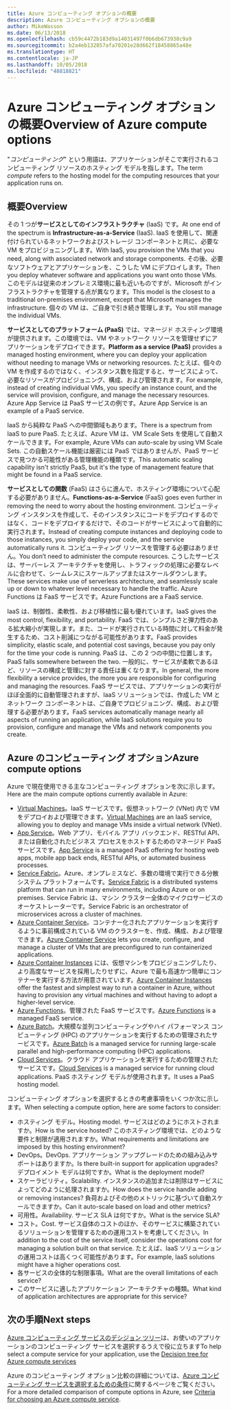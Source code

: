 ```yaml
---
title: Azure コンピューティング オプションの概要
description: Azure コンピューティング オプションの概要
author: MikeWasson
ms.date: 06/13/2018
ms.openlocfilehash: cb59c4472b183d9a14031497f0b6db673938c9a9
ms.sourcegitcommit: b2a4eb132857afa70201e28d662f18458865a48e
ms.translationtype: HT
ms.contentlocale: ja-JP
ms.lasthandoff: 10/05/2018
ms.locfileid: "48818821"
---
```

# <a name="overview-of-azure-compute-options"></a><span data-ttu-id="39ffb-103">Azure コンピューティング オプションの概要</span><span class="sxs-lookup"><span data-stu-id="39ffb-103">Overview of Azure compute options</span></span>

<span data-ttu-id="39ffb-104">"*コンピューティング*" という用語は、アプリケーションがそこで実行されるコンピューティング リソースのホスティング モデルを指します。</span><span class="sxs-lookup"><span data-stu-id="39ffb-104">The term *compute* refers to the hosting model for the computing resources that your application runs on.</span></span> 

## <a name="overview"></a><span data-ttu-id="39ffb-105">概要</span><span class="sxs-lookup"><span data-stu-id="39ffb-105">Overview</span></span>

<span data-ttu-id="39ffb-106">その 1 つが**サービスとしてのインフラストラクチャ** (IaaS) です。</span><span class="sxs-lookup"><span data-stu-id="39ffb-106">At one end of the spectrum is **Infrastructure-as-a-Service** (IaaS).</span></span> <span data-ttu-id="39ffb-107">IaaS を使用して、関連付けられているネットワークおよびストレージ コンポーネントと共に、必要な VM をプロビジョニングします。</span><span class="sxs-lookup"><span data-stu-id="39ffb-107">With IaaS, you provision the VMs that you need, along with associated network and storage components.</span></span> <span data-ttu-id="39ffb-108">その後、必要なソフトウェアとアプリケーションを、こうした VM にデプロイします。</span><span class="sxs-lookup"><span data-stu-id="39ffb-108">Then you deploy whatever software and applications you want onto those VMs.</span></span> <span data-ttu-id="39ffb-109">このモデルは従来のオンプレミス環境に最も近いものですが、Microsoft がインフラストラクチャを管理する点が異なります。</span><span class="sxs-lookup"><span data-stu-id="39ffb-109">This model is the closest to a traditional on-premises environment, except that Microsoft manages the infrastructure.</span></span> <span data-ttu-id="39ffb-110">個々の VM は、ご自身で引き続き管理します。</span><span class="sxs-lookup"><span data-stu-id="39ffb-110">You still manage the individual VMs.</span></span>  

<span data-ttu-id="39ffb-111">**サービスとしてのプラットフォーム (PaaS)** では、マネージド ホスティング環境が提供されます。この環境では、VM やネットワーク リソースを管理せずにアプリケーションをデプロイできます。</span><span class="sxs-lookup"><span data-stu-id="39ffb-111">**Platform as a service (PaaS)** provides a managed hosting environment, where you can deploy your application without needing to manage VMs or networking resources.</span></span> <span data-ttu-id="39ffb-112">たとえば、個々の VM を作成するのではなく、インスタンス数を指定すると、サービスによって、必要なリソースがプロビジョニング、構成、および管理されます。</span><span class="sxs-lookup"><span data-stu-id="39ffb-112">For example, instead of creating individual VMs, you specify an instance count, and the service will provision, configure, and manage the necessary resources.</span></span> <span data-ttu-id="39ffb-113">Azure App Service は PaaS サービスの例です。</span><span class="sxs-lookup"><span data-stu-id="39ffb-113">Azure App Service is an example of a PaaS service.</span></span>

<span data-ttu-id="39ffb-114">IaaS から純粋な PaaS への中間領域もあります。</span><span class="sxs-lookup"><span data-stu-id="39ffb-114">There is a spectrum from IaaS to pure PaaS.</span></span> <span data-ttu-id="39ffb-115">たとえば、Azure VM は、VM Scale Sets を使用して自動スケールできます。</span><span class="sxs-lookup"><span data-stu-id="39ffb-115">For example, Azure VMs can auto-scale by using VM Scale Sets.</span></span> <span data-ttu-id="39ffb-116">この自動スケール機能は厳密には PaaS ではありませんが、PaaS サービスで見つかる可能性がある管理機能の種類です。</span><span class="sxs-lookup"><span data-stu-id="39ffb-116">This automatic scaling capability isn't strictly PaaS, but it's the type of management feature that might be found in a PaaS service.</span></span>

<span data-ttu-id="39ffb-117">**サービスとしての関数** (FaaS) はさらに進んで、ホスティング環境について心配する必要がありません。</span><span class="sxs-lookup"><span data-stu-id="39ffb-117">**Functions-as-a-Service** (FaaS) goes even further in removing the need to worry about the hosting environment.</span></span> <span data-ttu-id="39ffb-118">コンピューティング インスタンスを作成して、そのインスタンスにコードをデプロイするのではなく、コードをデプロイするだけで、そのコードがサービスによって自動的に実行されます。</span><span class="sxs-lookup"><span data-stu-id="39ffb-118">Instead of creating compute instances and deploying code to those instances, you simply deploy your code, and the service automatically runs it.</span></span> <span data-ttu-id="39ffb-119">コンピューティング リソースを管理する必要はありません。</span><span class="sxs-lookup"><span data-stu-id="39ffb-119">You don’t need to administer the compute resources.</span></span> <span data-ttu-id="39ffb-120">こうしたサービスは、サーバーレス アーキテクチャを使用し、トラフィックの処理に必要なレベルに合わせて、シームレスにスケールアップまたはスケールダウンします。</span><span class="sxs-lookup"><span data-stu-id="39ffb-120">These services make use of serverless architecture, and seamlessly scale up or down to whatever level necessary to handle the traffic.</span></span> <span data-ttu-id="39ffb-121">Azure Functions は FaaS サービスです。</span><span class="sxs-lookup"><span data-stu-id="39ffb-121">Azure Functions are a FaaS service.</span></span>

<span data-ttu-id="39ffb-122">IaaS は、制御性、柔軟性、および移植性に最も優れています。</span><span class="sxs-lookup"><span data-stu-id="39ffb-122">IaaS gives the most control, flexibility, and portability.</span></span> <span data-ttu-id="39ffb-123">FaaS では、シンプルさと弾力性のある拡大縮小が実現します。また、コードが実行されている時間に対して料金が発生するため、コスト削減につながる可能性があります。</span><span class="sxs-lookup"><span data-stu-id="39ffb-123">FaaS provides simplicity, elastic scale, and potential cost savings, because you pay only for the time your code is running.</span></span> <span data-ttu-id="39ffb-124">PaaS は、この 2 つの中間に位置します。</span><span class="sxs-lookup"><span data-stu-id="39ffb-124">PaaS falls somewhere between the two.</span></span> <span data-ttu-id="39ffb-125">一般的に、サービスが柔軟であるほど、リソースの構成と管理に対する責任は重くなります。</span><span class="sxs-lookup"><span data-stu-id="39ffb-125">In general, the more flexibility a service provides, the more you are responsible for configuring and managing the resources.</span></span> <span data-ttu-id="39ffb-126">FaaS サービスでは、アプリケーションの実行がほぼ全面的に自動管理されますが、IaaS ソリューションでは、作成した VM とネットワーク コンポーネントは、ご自身でプロビジョニング、構成、および管理する必要があります。</span><span class="sxs-lookup"><span data-stu-id="39ffb-126">FaaS services automatically manage nearly all aspects of running an application, while IaaS solutions require you to provision, configure and manage the VMs and network components you create.</span></span>

## <a name="azure-compute-options"></a><span data-ttu-id="39ffb-127">Azure のコンピューティング オプション</span><span class="sxs-lookup"><span data-stu-id="39ffb-127">Azure compute options</span></span>

<span data-ttu-id="39ffb-128">Azure で現在使用できる主なコンピューティング オプションを次に示します。</span><span class="sxs-lookup"><span data-stu-id="39ffb-128">Here are the main compute options currently available in Azure:</span></span>

- <span data-ttu-id="39ffb-129">[Virtual Machines](/azure/virtual-machines/)。IaaS サービスです。仮想ネットワーク (VNet) 内で VM をデプロイおよび管理できます。</span><span class="sxs-lookup"><span data-stu-id="39ffb-129">[Virtual Machines](/azure/virtual-machines/) are an IaaS service, allowing you to deploy and manage VMs inside a virtual network (VNet).</span></span>
- <span data-ttu-id="39ffb-130">[App Service](/azure/app-service/app-service-value-prop-what-is)。Web アプリ、モバイル アプリ バックエンド、RESTful API、または自動化されたビジネス プロセスをホストするためのマネージド PaaS サービスです。</span><span class="sxs-lookup"><span data-stu-id="39ffb-130">[App Service](/azure/app-service/app-service-value-prop-what-is) is a managed PaaS offering for hosting web apps, mobile app back ends, RESTful APIs, or automated business processes.</span></span>
- <span data-ttu-id="39ffb-131">[Service Fabric](/azure/service-fabric/service-fabric-overview)。Azure、オンプレミスなど、多数の環境で実行できる分散システム プラットフォームです。</span><span class="sxs-lookup"><span data-stu-id="39ffb-131">[Service Fabric](/azure/service-fabric/service-fabric-overview) is a distributed systems platform that can run in many environments, including Azure or on premises.</span></span> <span data-ttu-id="39ffb-132">Service Fabric は、マシン クラスター全体のマイクロサービスのオーケストレーターです。</span><span class="sxs-lookup"><span data-stu-id="39ffb-132">Service Fabric is an orchestrator of microservices across a cluster of machines.</span></span> 
- <span data-ttu-id="39ffb-133">[Azure Container Service](/azure/container-service/container-service-intro)。コンテナー化されたアプリケーションを実行するように事前構成されている VM のクラスターを、作成、構成、および管理できます。</span><span class="sxs-lookup"><span data-stu-id="39ffb-133">[Azure Container Service](/azure/container-service/container-service-intro) lets you create, configure, and manage a cluster of VMs that are preconfigured to run containerized applications.</span></span>
- <span data-ttu-id="39ffb-134">[Azure Container Instances](/azure/container-instances/container-instances-overview) には、仮想マシンをプロビジョニングしたり、より高度なサービスを採用したりせずに、Azure で最も高速かつ簡単にコンテナーを実行する方法が用意されています。</span><span class="sxs-lookup"><span data-stu-id="39ffb-134">[Azure Container Instances](/azure/container-instances/container-instances-overview) offer the fastest and simplest way to run a container in Azure, without having to provision any virtual machines and without having to adopt a higher-level service.</span></span>
- <span data-ttu-id="39ffb-135">[Azure Functions](/azure/azure-functions/functions-overview)。管理された FaaS サービスです。</span><span class="sxs-lookup"><span data-stu-id="39ffb-135">[Azure Functions](/azure/azure-functions/functions-overview) is a managed FaaS service.</span></span>
- <span data-ttu-id="39ffb-136">[Azure Batch](/azure/batch/batch-technical-overview)。大規模な並列コンピューティングやハイ パフォーマンス コンピューティング (HPC) のアプリケーションを実行するための管理されたサービスです。</span><span class="sxs-lookup"><span data-stu-id="39ffb-136">[Azure Batch](/azure/batch/batch-technical-overview) is a managed service for running large-scale parallel and high-performance computing (HPC) applications.</span></span>
- <span data-ttu-id="39ffb-137">[Cloud Services](/azure/cloud-services/cloud-services-choose-me)。クラウド アプリケーションを実行するための管理されたサービスです。</span><span class="sxs-lookup"><span data-stu-id="39ffb-137">[Cloud Services](/azure/cloud-services/cloud-services-choose-me) is a managed service for running cloud applications.</span></span> <span data-ttu-id="39ffb-138">PaaS ホスティング モデルが使用されます。</span><span class="sxs-lookup"><span data-stu-id="39ffb-138">It uses a PaaS hosting model.</span></span> 

<span data-ttu-id="39ffb-139">コンピューティング オプションを選択するときの考慮事項をいくつか次に示します。</span><span class="sxs-lookup"><span data-stu-id="39ffb-139">When selecting a compute option, here are some factors to consider:</span></span>

- <span data-ttu-id="39ffb-140">ホスティング モデル。</span><span class="sxs-lookup"><span data-stu-id="39ffb-140">Hosting model.</span></span> <span data-ttu-id="39ffb-141">サービスはどのようにホストされますか。</span><span class="sxs-lookup"><span data-stu-id="39ffb-141">How is the service hosted?</span></span> <span data-ttu-id="39ffb-142">このホスティング環境では、どのような要件と制限が適用されますか。</span><span class="sxs-lookup"><span data-stu-id="39ffb-142">What requirements and limitations are imposed by this hosting environment?</span></span> 
- <span data-ttu-id="39ffb-143">DevOps。</span><span class="sxs-lookup"><span data-stu-id="39ffb-143">DevOps.</span></span> <span data-ttu-id="39ffb-144">アプリケーション アップグレードのための組み込みサポートはありますか。</span><span class="sxs-lookup"><span data-stu-id="39ffb-144">Is there built-in support for application upgrades?</span></span> <span data-ttu-id="39ffb-145">デプロイメント モデルは何ですか。</span><span class="sxs-lookup"><span data-stu-id="39ffb-145">What is the deployment model?</span></span>
- <span data-ttu-id="39ffb-146">スケーラビリティ。</span><span class="sxs-lookup"><span data-stu-id="39ffb-146">Scalability.</span></span> <span data-ttu-id="39ffb-147">インスタンスの追加または削除はサービスによってどのように処理されますか。</span><span class="sxs-lookup"><span data-stu-id="39ffb-147">How does the service handle adding or removing instances?</span></span> <span data-ttu-id="39ffb-148">負荷およびその他のメトリックに基づいて自動スケールできますか。</span><span class="sxs-lookup"><span data-stu-id="39ffb-148">Can it auto-scale based on load and other metrics?</span></span> 
- <span data-ttu-id="39ffb-149">可用性。</span><span class="sxs-lookup"><span data-stu-id="39ffb-149">Availability.</span></span> <span data-ttu-id="39ffb-150">サービス SLA は何ですか。</span><span class="sxs-lookup"><span data-stu-id="39ffb-150">What is the service SLA?</span></span> 
- <span data-ttu-id="39ffb-151">コスト。</span><span class="sxs-lookup"><span data-stu-id="39ffb-151">Cost.</span></span> <span data-ttu-id="39ffb-152">サービス自体のコストのほか、そのサービスに構築されているソリューションを管理するための運用コストを考慮してください。</span><span class="sxs-lookup"><span data-stu-id="39ffb-152">In addition to the cost of the service itself, consider the operations cost for managing a solution built on that service.</span></span> <span data-ttu-id="39ffb-153">たとえば、IaaS ソリューションの運用コストは高くつく可能性があります。</span><span class="sxs-lookup"><span data-stu-id="39ffb-153">For example, IaaS solutions might have a higher operations cost.</span></span>
- <span data-ttu-id="39ffb-154">各サービスの全体的な制限事項。</span><span class="sxs-lookup"><span data-stu-id="39ffb-154">What are the overall limitations of each service?</span></span> 
- <span data-ttu-id="39ffb-155">このサービスに適したアプリケーション アーキテクチャの種類。</span><span class="sxs-lookup"><span data-stu-id="39ffb-155">What kind of application architectures are appropriate for this service?</span></span> 

## <a name="next-steps"></a><span data-ttu-id="39ffb-156">次の手順</span><span class="sxs-lookup"><span data-stu-id="39ffb-156">Next steps</span></span>

<span data-ttu-id="39ffb-157">[Azure コンピューティング サービスのデシジョン ツリー](./compute-decision-tree.md)は、お使いのアプリケーションのコンピューティング サービスを選択するうえで役に立ちます</span><span class="sxs-lookup"><span data-stu-id="39ffb-157">To help select a compute service for your application, use the [Decision tree for Azure compute services](./compute-decision-tree.md)</span></span>

<span data-ttu-id="39ffb-158">Azure のコンピューティング オプション比較の詳細については、[Azure コンピューティング サービスを選択するための条件](./compute-comparison.md)に関するページをご覧ください。</span><span class="sxs-lookup"><span data-stu-id="39ffb-158">For a more detailed comparison of compute options in Azure, see [Criteria for choosing an Azure compute service](./compute-comparison.md).</span></span>
